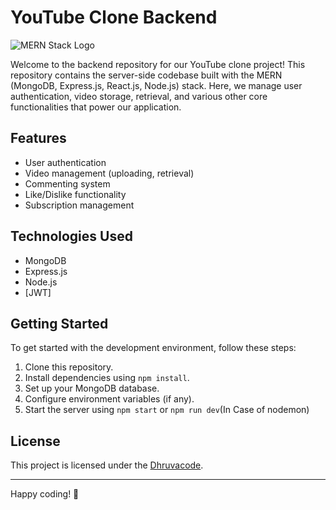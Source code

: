 # YouTube Clone Backend

![MERN Stack Logo](https://media.licdn.com/dms/image/D4D16AQGbUdatnxsbDw/profile-displaybackgroundimage-shrink_350_1400/0/1690009879379?e=1712793600&v=beta&t=rr74r3-2EBYR7unuC72LCB6iQbsG1DL1WZARzzs3W0M)

Welcome to the backend repository for our YouTube clone project! This repository contains the server-side codebase built with the MERN (MongoDB, Express.js, React.js, Node.js) stack. Here, we manage user authentication, video storage, retrieval, and various other core functionalities that power our application.

## Features

- User authentication
- Video management (uploading, retrieval)
- Commenting system
- Like/Dislike functionality
- Subscription management

## Technologies Used

- MongoDB
- Express.js
- Node.js
- [JWT]

## Getting Started

To get started with the development environment, follow these steps:

1. Clone this repository.
2. Install dependencies using `npm install`.
3. Set up your MongoDB database.
4. Configure environment variables (if any).
5. Start the server using `npm start` or `npm run dev`(In Case of nodemon)

## License

This project is licensed under the [Dhruvacode](LICENSE).

---

Happy coding! 🚀
